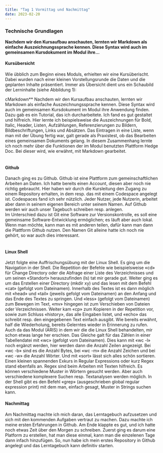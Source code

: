 ```yaml
---
title: "Tag 1 Vormittag und Nachmittag"
date: 2023-02-20
---
```


### Technische Grundlagen
**Nachdem wir den Kursaufbau anschauten, lernten wir Markdown als einfache Auszeichnungssprache kennen. Diese Syntax wird auch im gemeinsamen Kursdokument im Modul ihre...**



#### **Kursübersicht**
Wie übblich zum Beginn eines Moduls, erhielten wir eine Kursüberischt. Dabei wurden nach einer kleinen Vorstellungsrunde die Daten und die geplanten Inhalte präsentiert. Immer als Übersicht dient uns ein Schaubild der Lerninhalte (siehe Abbildung 1):


cMarkdown**
Nachdem wir den Kursaufbau anschauten, lernten wir Markdown als einfache Auszeichnungssprache kennen. Diese Syntax wird auch im gemeinsamen Kursdokument im Modul ihre Anwendung finden. Dazu gab es ein Tutorial, das ich durcharbeitete. Ich fand es gut gestaltet und hilfreich. Hier lernte ich beispielsweise die Auszeichnungen für Bold, Italic, Header, Listen, Aufzählungen, Referenzierungen zu Bildern, Bildbeschriftungen, Links und Absätzen. Das Eintragen in eine Liste, wenn man mit der Übung fertig war, galt gerade als Praxistest, ob das Bearbeiten eines gemeinsamen Dokuments gelang. In diesem Zusammenhang lernte ich noch mehr über die Funktionen der im Modul benutzten Plattform Hedge Doc. Bei dieser wird, wie erwähnt, mit Markdown gearbeitet.<br>
<br>
  <h4><b>Github</b></h4>
Danach ging es zu Github. Github ist eine Plattform zum gemeinschaftlichen Arbeiten an Daten. Ich hatte bereits einen Account, diesen aber noch nie richtig gebraucht. Hier haben wir durch die Kursleitung den Zugang zu einem Repository erhalten, in dem resp. das mit einem Codespace angelegt ist. Codespaces fand ich sehr nützlich. Jeder Nutzer, jede Nutzerin, arbeitet aber dann in seinem eigenen Bereich unter seinem Namen. Auf Github werden wir auch unser Tagebuch schreiben resp. anlegen.<br>
Im Unterschied dazu ist Git eine Software zur Versionskontrolle, es soll eine gemeinsame Software-Entwicklung ermöglichen; es läuft aber auch lokal. Wenn man möchte, kann man es mit anderen teilen, dafür kann man dann die Plattform Github nutzen. Den Namen Git alleine hatte ich noch nie gehört, so war auch dies interessant.<br>
  <br>
<h4><b>Linux Shell</b></h4>
Jetzt folgte eine Auffrischungsübung mit der Linux Shell. Es ging um die Navigation in der Shell. Die Repetition der Befehle wie beispielsweise «cd» für Change Directory oder die Abfrage einer Liste des Verzeichnisses und um seinen «Standort» herauszufinden (ls) tat mir gerade gut. Weiter ging es um das Erstellen einer Directory  (mkdir xy) und das lesen mit dem Befehl «cat» (gefolgt vom Dateinamen). Innerhalb des Textes ist es dann möglich mit «head» und «tail» (jeweils gefolgt vom Dateinamen) an den Anfang und das Ende des Textes zu springen. Und «less» (gefolgt vom Dateinamen) zum Bewegen im Text, «mv» hingegen ist zum Verschieben von Dateien oder Verzeichnissen. Weiter kam «cp» zum Kopieren in der Repetition vor, sowie zum Schluss «history», das alle Eingaben listet, und «echo» das schreibt resp. den eingegebenen Text einfach ausgibt. Wie bereits erwähnt, half die Wiederholung, bereits Gelerntes wieder in Erinnerung zu rufen. Auch da das Modul (ARIS) in dem wir die die Linux Shell behandelten, mir schon etwas lange her erschien.  
Das Gleiche galt für das Zählen in einer Tabellendatei mit «wc» (gefolgt vom Dateinamen). Dies kann mit «wc -l» noch ergänzt werden, hier werden dann die Anzahl Zeilen angezeigt. Bei «wc -b» sind es die Anzahl Bytes, bei «wc -m» die Anzahl Zeichen und bei «wc -w» die Anzahl Wörter. Und mit «sort» lässt sich alles schön sortieren.<br> 
Einen kleinen spannenden Exkurs in Regular Expressions oder kurz Regex stand ebenfalls an. Regex sind beim Arbeiten mit Texten hilfreich. Es können verschiedene Muster in Wörtern gesucht werden. Aber auch verschiedene komplexere Suchen resp. Textanalysen werden möglich. In der Shell gibt es den Befehl «grep» (ausgeschrieben global regular expression print) mit dem man, einfach gesagt, Muster in Strings suchen kann.   
<br>

#### **Nachmittag**
Am Nachmittag machte ich mich daran, das Lerntagebuch aufzusetzen und sich mit den kommenden Aufgaben vertraut zu machen. 
Dazu machte ich meine ersten Erfahrungen in Github. Am Ende klappte es gut, und ich hatte noch etwas Zeit über den Morgen zu schreiben. Zuerst ging es darum eine Platform zu erstellen, hat man diese einmal, kann man die einzelenen Tage dann infach hinzufügen. So, nun habe ich mein erstes Repository in Github angelegt und das Lerntagebuch kann definitiv starten. 

